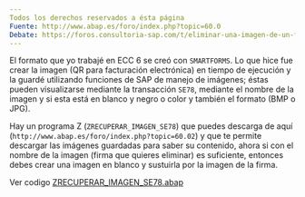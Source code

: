```yaml
---
Todos los derechos reservados a ésta página
Fuente: http://www.abap.es/foro/index.php?topic=60.0
Debate: https://foros.consultoria-sap.com/t/eliminar-una-imagen-de-un-formato-de-retencion/24479/8
---
```


El formato que yo trabajé en ECC 6 se creó con `SMARTFORMS`. Lo que hice fue crear la imagen (QR para facturación electrónica) en tiempo de ejecución y la guardé utilizando funciones de SAP de manejo de imágenes; éstas pueden visualizarse mediante la transacción `SE78`, mediante el nombre de la imagen y si esta está en blanco y negro o color y también el formato (BMP o JPG). 

Hay un programa Z (`ZRECUPERAR_IMAGEN_SE78`) que puedes descarga de aquí (`http://www.abap.es/foro/index.php?topic=60.02`) y que te permite descargar las imágenes guardadas para saber su contenido, ahora si con el nombre de la imagen (firma que quieres eliminar) es suficiente, entonces debes crear una imagen en blanco y sustuirla por la imagen de la firma.

Ver codigo [ZRECUPERAR_IMAGEN_SE78.abap](https://github.com/consultoria-sap/ABAP/blob/master/codigos/recuperar-imagen-se78/ZRECUPERAR_IMAGEN_SE78.abap)
